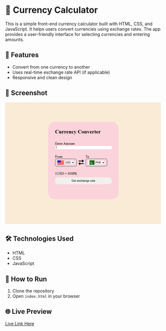 # 💱 Currency Calculator

This is a simple front-end currency calculator built with HTML, CSS, and JavaScript. It helps users convert currencies using exchange rates. The app provides a user-friendly interface for selecting currencies and entering amounts.

## 🚀 Features
- Convert from one currency to another
- Uses real-time exchange rate API (if applicable)
- Responsive and clean design

## 📸 Screenshot
![App Screenshot](screenshot.png)

## 🛠️ Technologies Used
- HTML
- CSS
- JavaScript

## 📂 How to Run
1. Clone the repository
2. Open `index.html` in your browser

## 🌐 Live Preview
[Live Link Here](#) <!-- replace this with your GitHub Pages link once set -->
